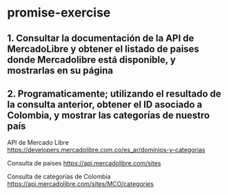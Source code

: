 # promise-exercise

## 1. Consultar la documentación de la API de MercadoLibre y obtener el listado de paises donde Mercadolibre está disponible, y mostrarlas en su página

## 2. Programaticamente; utilizando el resultado de la consulta anterior, obtener el ID asociado a Colombia, y mostrar las categorías de nuestro país

API de Mercado Libre https://developers.mercadolibre.com.co/es_ar/dominios-y-categorias

Consulta de paises https://api.mercadolibre.com/sites

Consulta de categorías de Colombia https://api.mercadolibre.com/sites/MCO/categories
